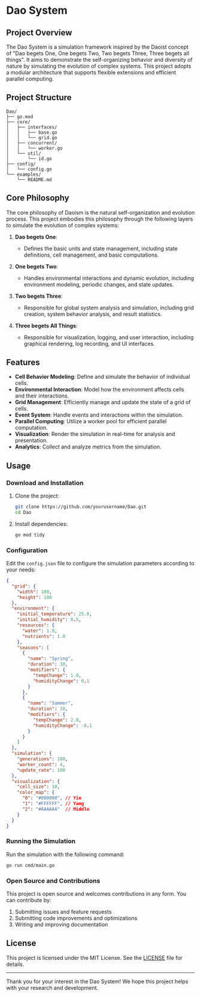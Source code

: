 # Dao System

## Project Overview

The Dao System is a simulation framework inspired by the Daoist concept of "Dao begets One, One begets Two, Two begets Three, Three begets all things". It aims to demonstrate the self-organizing behavior and diversity of nature by simulating the evolution of complex systems. This project adopts a modular architecture that supports flexible extensions and efficient parallel computing.

## Project Structure

```
Dao/
├── go.mod
├── core/
│   ├── interfaces/
│   │   ├── base.go
│   │   └── grid.go
│   ├── concurrent/
│   │   └── worker.go
│   └── util/
│       └── id.go
├── config/
│   └── config.go
└── examples/
    └── README.md
```

## Core Philosophy

The core philosophy of Daoism is the natural self-organization and evolution process. This project embodies this philosophy through the following layers to simulate the evolution of complex systems:

1. **Dao begets One**:
   - Defines the basic units and state management, including state definitions, cell management, and basic computations.

2. **One begets Two**:
   - Handles environmental interactions and dynamic evolution, including environment modeling, periodic changes, and state updates.

3. **Two begets Three**:
   - Responsible for global system analysis and simulation, including grid creation, system behavior analysis, and result statistics.

4. **Three begets All Things**:
   - Responsible for visualization, logging, and user interaction, including graphical rendering, log recording, and UI interfaces.

## Features

- **Cell Behavior Modeling**: Define and simulate the behavior of individual cells.
- **Environmental Interaction**: Model how the environment affects cells and their interactions.
- **Grid Management**: Efficiently manage and update the state of a grid of cells.
- **Event System**: Handle events and interactions within the simulation.
- **Parallel Computing**: Utilize a worker pool for efficient parallel computation.
- **Visualization**: Render the simulation in real-time for analysis and presentation.
- **Analytics**: Collect and analyze metrics from the simulation.

## Usage

### Download and Installation

1. Clone the project:
   ```sh
   git clone https://github.com/yourusername/Dao.git
   cd Dao
   ```

2. Install dependencies:
   ```sh
   go mod tidy
   ```

### Configuration

Edit the `config.json` file to configure the simulation parameters according to your needs:

```json
{
  "grid": {
    "width": 100,
    "height": 100
  },
  "environment": {
    "initial_temperature": 25.0,
    "initial_humidity": 0.5,
    "resources": {
      "water": 1.0,
      "nutrients": 1.0
    },
    "seasons": [
      {
        "name": "Spring",
        "duration": 30,
        "modifiers": {
          "tempChange": 1.0,
          "humidityChange": 0.1
        }
      },
      {
        "name": "Summer",
        "duration": 30,
        "modifiers": {
          "tempChange": 2.0,
          "humidityChange": -0.1
        }
      }
    ]
  },
  "simulation": {
    "generations": 100,
    "worker_count": 4,
    "update_rate": 100
  },
  "visualization": {
    "cell_size": 10,
    "color_map": {
      "0": "#000000", // Yin
      "1": "#FFFFFF", // Yang
      "2": "#AAAAAA"  // Middle
    }
  }
}
```

### Running the Simulation

Run the simulation with the following command:

```sh
go run cmd/main.go
```

### Open Source and Contributions

This project is open source and welcomes contributions in any form. You can contribute by:

1. Submitting issues and feature requests
2. Submitting code improvements and optimizations
3. Writing and improving documentation

## License

This project is licensed under the MIT License. See the [LICENSE](LICENSE) file for details.

---

Thank you for your interest in the Dao System! We hope this project helps with your research and development.
